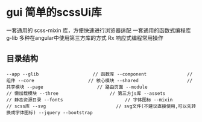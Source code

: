# gui 简单的scssUi库
  一套通用的 scss-mixin 库，方便快速进行浏览器适配
  一套通用的函数式编程库  g-lib
  多种在angular中使用第三方库的方式
  Rx 响应式编程常用操作
  
## 目录结构
``
  --app
    --glib                    // 函数库
    --component               // 组件
    --core                    // 核心模块
    --shared                  // 共享模块
    --page                    // 路由页面
    --module                  // 懒加载模块
    --three                   // 第三方js库
  --assets                       // 静态资源目录
    --fonts                       // 字体图标
    --mixin                       // scss库
    --svg                          // svg文件(不建议直接使用,可以先转换成字体图标)
    --jquery
    --bootstrap
``
    
